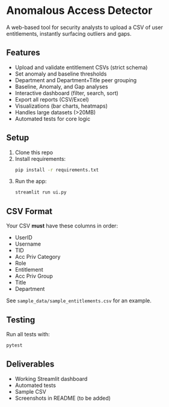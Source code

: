 # Anomalous Access Detector

A web-based tool for security analysts to upload a CSV of user entitlements, instantly surfacing outliers and gaps.

## Features
- Upload and validate entitlement CSVs (strict schema)
- Set anomaly and baseline thresholds
- Department and Department+Title peer grouping
- Baseline, Anomaly, and Gap analyses
- Interactive dashboard (filter, search, sort)
- Export all reports (CSV/Excel)
- Visualizations (bar charts, heatmaps)
- Handles large datasets (>20MB)
- Automated tests for core logic

## Setup
1. Clone this repo
2. Install requirements:
   ```bash
   pip install -r requirements.txt
   ```
3. Run the app:
   ```bash
   streamlit run ui.py
   ```

## CSV Format
Your CSV **must** have these columns in order:
- UserID
- Username
- TID
- Acc Priv Category
- Role
- Entitlement
- Acc Priv Group
- Title
- Department

See `sample_data/sample_entitlements.csv` for an example.

## Testing
Run all tests with:
```bash
pytest
```

## Deliverables
- Working Streamlit dashboard
- Automated tests
- Sample CSV
- Screenshots in README (to be added)
